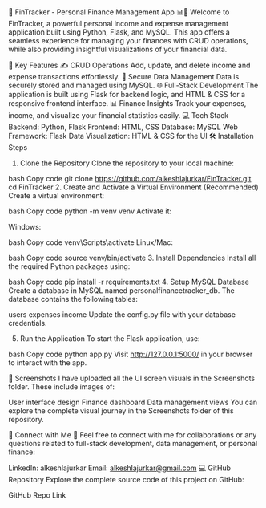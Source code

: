 🎉 FinTracker - Personal Finance Management App 📊💸
Welcome to FinTracker, a powerful personal income and expense management application built using Python, Flask, and MySQL. This app offers a seamless experience for managing your finances with CRUD operations, while also providing insightful visualizations of your financial data.

🔑 Key Features
✍️ CRUD Operations
Add, update, and delete income and expense transactions effortlessly.
🔐 Secure Data Management
Data is securely stored and managed using MySQL.
🌐 Full-Stack Development
The application is built using Flask for backend logic, and HTML & CSS for a responsive frontend interface.
📊 Finance Insights
Track your expenses, income, and visualize your financial statistics easily.
💻 Tech Stack
Backend: Python, Flask
Frontend: HTML, CSS
Database: MySQL
Web Framework: Flask
Data Visualization: HTML & CSS for the UI
🛠️ Installation Steps
1. Clone the Repository
Clone the repository to your local machine:

bash
Copy code
git clone https://github.com/alkeshlajurkar/FinTracker.git
cd FinTracker
2. Create and Activate a Virtual Environment (Recommended)
Create a virtual environment:

bash
Copy code
python -m venv venv
Activate it:

Windows:

bash
Copy code
venv\Scripts\activate
Linux/Mac:

bash
Copy code
source venv/bin/activate
3. Install Dependencies
Install all the required Python packages using:

bash
Copy code
pip install -r requirements.txt
4. Setup MySQL Database
Create a database in MySQL named personalfinancetracker_db.
The database contains the following tables:

users
expenses
income
Update the config.py file with your database credentials.

5. Run the Application
To start the Flask application, use:

bash
Copy code
python app.py
Visit http://127.0.0.1:5000/ in your browser to interact with the app.

📸 Screenshots
I have uploaded all the UI screen visuals in the Screenshots folder. These include images of:

User interface design
Finance dashboard
Data management views
You can explore the complete visual journey in the Screenshots folder of this repository.

🔗 Connect with Me 🤝
Feel free to connect with me for collaborations or any questions related to full-stack development, data management, or personal finance:

LinkedIn: alkeshlajurkar
Email: alkeshlajurkar@gmail.com
💻 GitHub Repository
Explore the complete source code of this project on GitHub:

GitHub Repo Link

